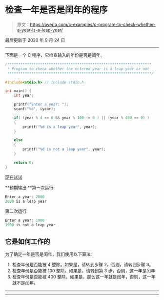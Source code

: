 # 检查一年是否是闰年的程序

> 原文：<https://overiq.com/c-examples/c-program-to-check-whether-a-year-is-a-leap-year/>

最后更新于 2020 年 9 月 24 日

* * *

下面是一个 C 程序，它检查输入的年份是否是闰年。

```c
/******************************************************************
 * Program to check whether the entered year is a leap year or not
 ******************************************************************/

#include<stdio.h> // include stdio.h

int main() {
    int year;    

    printf("Enter a year: ");
    scanf("%d", &year);

    if( (year % 4 == 0 && year % 100 != 0 ) || (year % 400 == 0) )
    {
        printf("%d is a leap year", year);
    }

    else
    {
        printf("%d is not a leap year", year);
    }

    return 0;
}

```

[现在试试](https://overiq.com/c-online-compiler/k7Y/)

**预期输出:**第一次运行:

```c
Enter a year: 2000
2000 is a leap year

```

第二次运行:

```c
Enter a year: 1900
1900 is not a leap year

```

## 它是如何工作的

为了确定一年是否是闰年，我们使用以下算法:

1.  检查年份是否能被 4 整除。如果是，请转到步骤 2，否则，请转到步骤 3。
2.  检查年份是否能被 100 整除。如果是，请转到第 3 步，否则，这一年是闰年
3.  检查年份是否能被 400 整除。如果是，那么这一年就是闰年，否则，这一年就不是闰年。

* * *

* * *